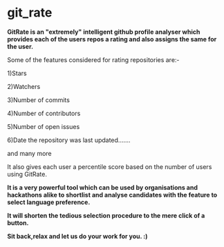 # git_rate
**GitRate is an "extremely" intelligent github profile analyser which provides each of the users repos a rating and also assigns the same for the user.**

Some of the features considered for rating repositories are:-

1)Stars

2)Watchers

3)Number of commits

4)Number of contributors

5)Number of open issues

6)Date the repository was last updated.......

and many more

It also gives each user a percentile score based on the number of users using GitRate.

**It is a very powerful tool which can be used by organisations and hackathons alike to shortlist and analyse candidates with the feature to select language preference.**

**It will shorten the tedious selection procedure to the mere click of a button.**

**Sit back,relax and let us do your work for you. :)**
